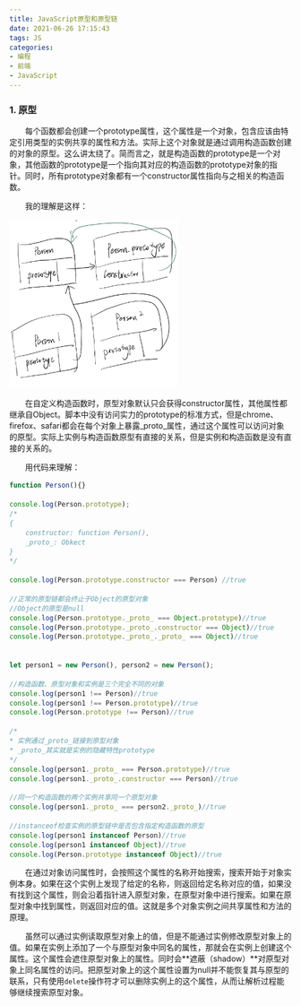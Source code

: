 ```yaml
---
title: JavaScript原型和原型链
date: 2021-06-26 17:15:43
tags: JS
categories:
- 编程
- 前端
- JavaScript
---
```


### 1. 原型

&emsp;&emsp;每个函数都会创建一个prototype属性，这个属性是一个对象，包含应该由特定引用类型的实例共享的属性和方法。实际上这个对象就是通过调用构造函数创建的对象的原型。这么讲太绕了。简而言之，就是构造函数的prototype是一个对象，其他函数的prototype是一个指向其对应的构造函数的prototype对象的指针。同时，所有prototype对象都有一个constructor属性指向与之相关的构造函数。

<!-- more -->

&emsp;&emsp;我的理解是这样：

<img src="../assets/prototype.jpg" width = "60%" />

&emsp;&emsp;在自定义构造函数时，原型对象默认只会获得constructor属性，其他属性都继承自Object。脚本中没有访问实力的prototype的标准方式，但是chrome、firefox、safari都会在每个对象上暴露\_proto_属性，通过这个属性可以访问对象的原型。实际上实例与构造函数原型有直接的关系，但是实例和构造函数是没有直接的关系的。

&emsp;&emsp;用代码来理解：

```javascript
function Person(){}

console.log(Person.prototype);
/*
{
	constructor: function Person(),
	_proto_: Obkect
}
*/

console.log(Person.prototype.constructor === Person) //true

//正常的原型链都会终止于Object的原型对象
//Object的原型是null
console.log(Person.prototype._proto_ === Object.prototype)//true
console.log(Person.prototype._proto_.constructor === Object)//true
console.log(Person.prototype._proto_._proto_ === Object)//true


let person1 = new Person(), person2 = new Person();

//构造函数、原型对象和实例是三个完全不同的对象
console.log(person1 !== Person)//true
console.log(person1 !== Person.prototype)//true
console.log(Person.prototype !== Person)//true

/*
* 实例通过_proto_链接到原型对象
* _proto_其实就是实例的隐藏特性prototype
*/
console.log(person1._proto_ === Person.prototype)//true
console.log(person1._proto_.constructor === Person)//true

//同一个构造函数的两个实例共享同一个原型对象
console.log(person1._proto_ === person2._proto_)//true

//instanceof检查实例的原型链中是否包含指定构造函数的原型
console.log(person1 instanceof Person)//true
console.log(person1 instanceof Object)//true
console.log(Person.prototype instanceof Object)//true
```

&emsp;&emsp;在通过对象访问属性时，会按照这个属性的名称开始搜索，搜索开始于对象实例本身。如果在这个实例上发现了给定的名称，则返回给定名称对应的值，如果没有找到这个属性，则会沿着指针进入原型对象，在原型对象中进行搜索。如果在原型对象中找到属性，则返回对应的值。这就是多个对象实例之间共享属性和方法的原理。

&emsp;&emsp;虽然可以通过实例读取原型对象上的值，但是不能通过实例修改原型对象上的值。如果在实例上添加了一个与原型对象中同名的属性，那就会在实例上创建这个属性。这个属性会遮住原型对象上的属性。同时会**遮蔽（shadow）**对原型对象上同名属性的访问。把原型对象上的这个属性设置为null并不能恢复其与原型的联系，只有使用`delete`操作符才可以删除实例上的这个属性，从而让解析过程能够继续搜索原型对象。
